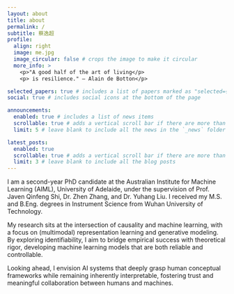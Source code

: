 ```yaml
---
layout: about
title: about
permalink: /
subtitle: 蔡逸超
profile:
  align: right
  image: me.jpg
  image_circular: false # crops the image to make it circular
  more_info: >
    <p>"A good half of the art of living</p>
    <p> is resilience." — Alain de Botton</p>

selected_papers: true # includes a list of papers marked as "selected={true}"
social: true # includes social icons at the bottom of the page

announcements:
  enabled: true # includes a list of news items
  scrollable: true # adds a vertical scroll bar if there are more than 3 news items
  limit: 5 # leave blank to include all the news in the `_news` folder

latest_posts:
  enabled: true
  scrollable: true # adds a vertical scroll bar if there are more than 3 new posts items
  limit: 3 # leave blank to include all the blog posts
---
```


I am a second-year PhD candidate at the Australian Institute for Machine Learning (AIML), University of Adelaide, under the supervision of Prof. Javen Qinfeng Shi, Dr. Zhen Zhang, and Dr. Yuhang Liu. I received my M.S. and B.Eng. degrees in Instrument Science from Wuhan University of Technology.

My research sits at the intersection of causality and machine learning, with a focus on (multimodal) representation learning and generative modeling. By exploring identifiability, I aim to bridge empirical success with theoretical rigor, developing machine learning models that are both reliable and controllable.

Looking ahead, I envision AI systems that deeply grasp human conceptual frameworks while remaining inherently interpretable, fostering trust and meaningful collaboration between humans and machines.
